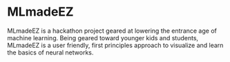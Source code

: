 # MLmadeEZ
MLmadeEZ is a hackathon project geared at lowering the entrance age of machine learning. Being geared toward younger kids and students, MLmadeEZ is a user friendly, first principles approach to visualize and learn the basics of neural networks. 
